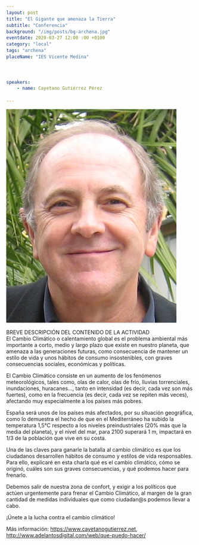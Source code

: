 ```yaml
---
layout: post
title: "El Gigante que amenaza la Tierra"
subtitle: "Conferencia"
background: "/img/posts/bg-archena.jpg"
eventdate: 2020-03-27 12:00 :00 +0100
category: "local"
tags: "archena"
placeName: "IES Vicente Medina"



speakers:
    - name: Cayetano Gutiérrez Pérez
    
---
```


![cartel](/img/posts/cayetano.JPG)     

BREVE DESCRIPCIÓN DEL CONTENIDO DE LA ACTIVIDAD  
El Cambio Climático o calentamiento global es el problema ambiental más importante a corto, medio y largo plazo que existe en nuestro planeta, que amenaza a las generaciones futuras, como consecuencia de mantener un estilo de vida y unos hábitos de consumo insostenibles, con graves consecuencias sociales, económicas y políticas.

El Cambio Climático consiste en un aumento de los fenómenos meteorológicos, tales como, olas de calor, olas de frío, lluvias torrenciales, inundaciones, huracanes…, tanto en intensidad (es decir, cada vez son más fuertes), como en la frecuencia (es decir, cada vez se repiten más veces), afectando muy especialmente a los países más pobres.

España será unos de los países más afectados, por su situación geográfica, como lo demuestra el hecho de que en el Mediterráneo ha subido la temperatura 1,5°C respecto a los niveles preindustriales (20% más que la media del planeta), y el nivel del mar, para 2100 superará 1 m, impactará en 1/3 de la población que vive en su costa.

Una de las claves para ganarle la batalla al cambio climático es que los ciudadanos desarrollen hábitos de consumo y estilos de vida responsables. Para ello, explicaré en esta charla qué es el cambio climático, cómo se originó, cuáles son sus graves consecuencias, y qué podemos hacer para frenarlo.

Debemos salir de nuestra zona de confort, y exigir a los políticos que actúen urgentemente para frenar el Cambio Climático, al margen de la gran cantidad de medidas individuales que como ciudadan@s podemos llevar a cabo.

¡Únete a la lucha contra el cambio climático!

Más información: https://www.cayetanogutierrez.net, http://www.adelantosdigital.com/web/que-puedo-hacer/
